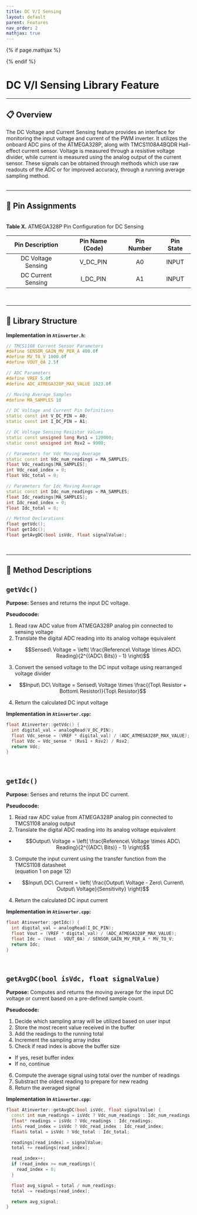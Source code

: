 ```yaml
---
title: DC V/I Sensing
layout: default
parent: Features
nav_order: 2
mathjax: true
---
```


<!-- To enable math equation formatting -->
{% if page.mathjax %}
  <!-- Polyfill for older browsers (optional) -->
  <script type="text/javascript" async 
    src="https://polyfill.io/v3/polyfill.min.js?features=es6">
  </script>

  <!-- MathJax v3 for LaTeX rendering -->
  <script type="text/javascript" async 
    id="MathJax-script" 
    src="https://cdn.jsdelivr.net/npm/mathjax@3/es5/tex-mml-chtml.js">
  </script>

  <!-- Custom MathJax Configuration -->
  <script type="text/javascript">
    MathJax = {
      tex: {
        inlineMath: [['$', '$'], ['\\(', '\\)']],
        displayMath: [['$$', '$$'], ['\\[', '\\]']],
      }
    };
  </script>
{% endif %}

# **DC V/I Sensing Library Feature**
---

## 📋 Overview

The DC Voltage and Current Sensing feature provides an interface for monitoring the input voltage and current of the PWM inverter. It utilizes the onboard ADC pins of the ATMEGA328P, along with TMCS1108A4BQDR Hall-effect current sensor. Voltage is measured through a resistive voltage divider, while current is measured using the analog output of the current sensor. These signals can be obtained through methods which use raw readouts of the ADC or for improved accuracy, through a running average sampling method.
<br>
<br>

---

## 📌 Pin Assignments

<br>

<div style="text-align: left;">
    <h7><b>Table X.</b> ATMEGA328P Pin Configuration for DC Sensing </h7>
</div>

| Pin Description    | Pin Name (Code) | Pin Number | Pin State |
|:------------------:|:---------------:|:----------:|:---------:|
| DC Voltage Sensing | V_DC_PIN        | A0         | INPUT     |
| DC Current Sensing | I_DC_PIN        | A1         | INPUT     |

<br>

---

## 📂 Library Structure

**Implementation in `Atinverter.h`:**
```cpp
// TMCS1108 Current Sensor Parameters
#define SENSOR_GAIN_MV_PER_A 400.0f
#define MV_TO_V 1000.0f
#define VOUT_0A 2.5f

// ADC Parameters
#define VREF 5.0f
#define ADC_ATMEGA328P_MAX_VALUE 1023.0f

// Moving Average Samples
#define MA_SAMPLES 10

// DC Voltage and Current Pin Definitions
static const int V_DC_PIN = A0;
static const int I_DC_PIN = A1;

// DC Voltage Sensing Resistor Values
static const unsigned long Rvs1 = 120000;
static const unsigned int Rsv2 = 9900;

// Parameters for Vdc Moving Average
static const int Vdc_num_readings = MA_SAMPLES;
float Vdc_readings[MA_SAMPLES];
int Vdc_read_index = 0;
float Vdc_total = 0;

// Parameters for Idc Moving Average
static const int Idc_num_readings = MA_SAMPLES;
float Idc_readings[MA_SAMPLES];
int Idc_read_index = 0;
float Idc_total = 0;

// Method Declarations
float getVdc();
float getIdc();
float getAvgDC(bool isVdc, float signalValue);
```
<br>

---

## 📝 Method Descriptions

## `getVdc()`

**Purpose:** Senses and returns the input DC voltage.

**Pseudocode:**
1. Read raw ADC value from ATMEGA328P analog pin connected to sensing voltage
2. Translate the digital ADC reading into its analog voltage equivalent
- $$Sensed\ Voltage = \left( \frac{Reference\ Voltage \times ADC\ Reading}{2^{(ADC\ Bits)} - 1} \right)$$
3. Convert the sensed voltage to the DC input voltage using rearranged voltage divider
- $$Input\ DC\ Voltage = Sensed\ Voltage \times \frac{(Top\ Resistor + Bottom\ Resistor)}{Top\ Resistor}$$
4. Return the calculated DC input voltage

**Implementation in `Atinverter.cpp`:**
```cpp
float Atinverter::getVdc() {
  int digital_val = analogRead(V_DC_PIN);
  float Vdc_sense = (VREF * digital_val) / (ADC_ATMEGA328P_MAX_VALUE);
  float Vdc = Vdc_sense * (Rvs1 + Rsv2) / Rsv2;
  return Vdc;
}
```
<br>

## `getIdc()`

**Purpose:** Senses and returns the input DC current.

**Pseudocode:**
1. Read raw ADC value from ATMEGA328P analog pin connected to TMCS1108 analog output
2. Translate the digital ADC reading into its analog voltage equivalent
- $$Output\ Voltage = \left( \frac{Reference\ Voltage \times ADC\ Reading}{2^{(ADC\ Bits)} - 1} \right)$$
3. Compute the input current using the transfer function from the TMCS1108 datasheet\
(equation 1 on page 12)
- $$Input\ DC\ Current = \left( \frac{Output\ Voltage - Zero\ Current\ Output\ Voltage}{Sensitivity} \right)$$
4. Return the calculated DC input current

**Implementation in `Atinverter.cpp`:**
```cpp
float Atinverter::getIdc() {
  int digital_val = analogRead(I_DC_PIN);
  float Vout = (VREF * digital_val) / (ADC_ATMEGA328P_MAX_VALUE);
  float Idc = (Vout - VOUT_0A) / SENSOR_GAIN_MV_PER_A * MV_TO_V;
  return Idc;
}
```
<br>

## `getAvgDC(bool isVdc, float signalValue)`

**Purpose:** Computes and returns the moving average for the input DC voltage or current based on a pre-defined sample count.

**Pseudocode:**
1. Decide which sampling array will be utilized based on user input
2. Store the most recent value received in the buffer
3. Add the readings to the running total
4. Increment the sampling array index
5. Check if read index is above the buffer size
  - If yes, reset buffer index
  - If no, continue
6. Compute the average signal using total over the number of readings
7. Substract the oldest reading to prepare for new readng
8. Return the averaged signal

**Implementation in `Atinverter.cpp`:**
```cpp
float Atinverter::getAvgDC(bool isVdc, float signalValue) {
  const int num_readings = isVdc ? Vdc_num_readings : Idc_num_readings;
  float* readings = isVdc ? Vdc_readings : Idc_readings;
  int& read_index = isVdc ? Vdc_read_index : Idc_read_index;
  float& total = isVdc ? Vdc_total : Idc_total;

  readings[read_index] = signalValue;
  total += readings[read_index];

  read_index++;
  if (read_index >= num_readings){
    read_index = 0;
  } 

  float avg_signal = total / num_readings;
  total -= readings[read_index];

  return avg_signal;
}
```
